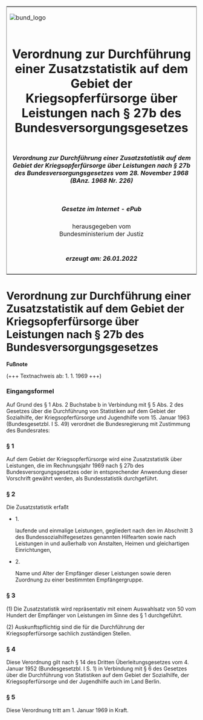 <span id="DECKBLATT.html"></span>

<table border="0" frame="border" width="100%">

<tr valign="top">

<td align="left">

![bund\_logo](BfJ_2021_Web_de_de.gif)

</td>

<td align="right">

 

</td>

</tr>

<tr align="center" valign="middle">

<td colspan="2">

# Verordnung zur Durchführung einer Zusatzstatistik auf dem Gebiet der Kriegsopferfürsorge über Leistungen nach § 27b des Bundesversorgungsgesetzes

</td>

</tr>

<tr align="center" valign="middle">

<td colspan="2">

##### Verordnung zur Durchführung einer Zusatzstatistik auf dem Gebiet der Kriegsopferfürsorge über Leistungen nach § 27b des Bundesversorgungsgesetzes vom 28. November 1968 (BAnz. 1968 Nr. 226)

</td>

</tr>

<tr align="center" valign="middle">

<td colspan="2">

  
  

##### Gesetze im Internet - ePub  
  
herausgegeben vom  
Bundesministerium der Justiz

</td>

</tr>

<tr align="center" valign="bottom">

<td colspan="2">

  
  

##### erzeugt am: 26.01.2022

</td>

</tr>

</table>

<span id="BJNR522600968.html"></span>

# Verordnung zur Durchführung einer Zusatzstatistik auf dem Gebiet der Kriegsopferfürsorge über Leistungen nach § 27b des Bundesversorgungsgesetzes

<div>

  
**Fußnote**

<div class="jnhtml">

<div>

<div class="jurAbsatz">

(+++ Textnachweis ab: 1. 1. 1969 +++)

</div>

</div>

</div>

</div>

<span id="BJNR522600968BJNE000100325.html"></span>

### Eingangsformel  

<div>

<div class="jnhtml">

<div>

<div class="jurAbsatz">

Auf Grund des § 1 Abs. 2 Buchstabe b in Verbindung mit § 5 Abs. 2 des
Gesetzes über die Durchführung von Statistiken auf dem Gebiet der
Sozialhilfe, der Kriegsopferfürsorge und Jugendhilfe vom 15. Januar 1963
(Bundesgesetzbl. I S. 49) verordnet die Bundesregierung mit Zustimmung
des Bundesrates:

</div>

</div>

</div>

</div>

<span id="BJNR522600968BJNE000200325.html"></span>

### § 1  

<div>

<div class="jnhtml">

<div>

<div class="jurAbsatz">

Auf dem Gebiet der Kriegsopferfürsorge wird eine Zusatzstatistik über
Leistungen, die im Rechnungsjahr 1969 nach § 27b des
Bundesversorgungsgesetzes oder in entsprechender Anwendung dieser
Vorschrift gewährt werden, als Bundesstatistik durchgeführt.

</div>

</div>

</div>

</div>

<span id="BJNR522600968BJNE000300325.html"></span>

### § 2  

<div>

<div class="jnhtml">

<div>

<div class="jurAbsatz">

Die Zusatzstatistik erfaßt

  - 1\.
    
    <div style="">
    
    laufende und einmalige Leistungen, gegliedert nach den im Abschnitt
    3 des Bundessozialhilfegesetzes genannten Hilfearten sowie nach
    Leistungen in und außerhalb von Anstalten, Heimen und gleichartigen
    Einrichtungen,
    
    </div>

  - 2\.
    
    <div style="">
    
    Name und Alter der Empfänger dieser Leistungen sowie deren Zuordnung
    zu einer bestimmten Empfängergruppe.
    
    </div>

</div>

</div>

</div>

</div>

<span id="BJNR522600968BJNE000400325.html"></span>

### § 3  

<div>

<div class="jnhtml">

<div>

<div class="jurAbsatz">

(1) Die Zusatzstatistik wird repräsentativ mit einem Auswahlsatz von 50
vom Hundert der Empfänger von Leistungen im Sinne des § 1 durchgeführt.

</div>

<div class="jurAbsatz">

(2) Auskunftspflichtig sind die für die Durchführung der
Kriegsopferfürsorge sachlich zuständigen Stellen.

</div>

</div>

</div>

</div>

<span id="BJNR522600968BJNE000500325.html"></span>

### § 4  

<div>

<div class="jnhtml">

<div>

<div class="jurAbsatz">

Diese Verordnung gilt nach § 14 des Dritten Überleitungsgesetzes vom 4.
Januar 1952 (Bundesgesetzbl. I S. 1) in Verbindung mit § 6 des Gesetzes
über die Durchführung von Statistiken auf dem Gebiet der Sozialhilfe,
der Kriegsopferfürsorge und der Jugendhilfe auch im Land Berlin.

</div>

</div>

</div>

</div>

<span id="BJNR522600968BJNE000600325.html"></span>

### § 5  

<div>

<div class="jnhtml">

<div>

<div class="jurAbsatz">

Diese Verordnung tritt am 1. Januar 1969 in Kraft.

</div>

</div>

</div>

</div>
